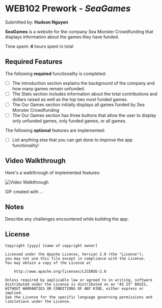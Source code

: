 # WEB102 Prework - _SeaGames_

Submitted by: **Hudson Nguyen**

**SeaGames** is a website for the company Sea Monster Crowdfunding that displays information about the games they have funded.

Time spent: **4** hours spent in total

## Required Features

The following **required** functionality is completed:

- [ ] The introduction section explains the background of the company and how many games remain unfunded.
- [ ] The Stats section includes information about the total contributions and dollars raised as well as the top two most funded games.
- [ ] The Our Games section initially displays all games funded by Sea Monster Crowdfunding
- [ ] The Our Games section has three buttons that allow the user to display only unfunded games, only funded games, or all games.

The following **optional** features are implemented:

- [ ] List anything else that you can get done to improve the app functionality!

## Video Walkthrough

Here's a walkthrough of implemented features:

<img src='http://i.imgur.com/link/to/your/gif/file.gif' title='Video Walkthrough' width='' alt='Video Walkthrough' />

<!-- Replace this with whatever GIF tool you used! -->

GIF created with ...

<!-- Recommended tools:
[Kap](https://getkap.co/) for macOS
[ScreenToGif](https://www.screentogif.com/) for Windows
[peek](https://github.com/phw/peek) for Linux. -->

## Notes

Describe any challenges encountered while building the app.

## License

    Copyright [yyyy] [name of copyright owner]

    Licensed under the Apache License, Version 2.0 (the "License");
    you may not use this file except in compliance with the License.
    You may obtain a copy of the License at

        http://www.apache.org/licenses/LICENSE-2.0

    Unless required by applicable law or agreed to in writing, software
    distributed under the License is distributed on an "AS IS" BASIS,
    WITHOUT WARRANTIES OR CONDITIONS OF ANY KIND, either express or implied.
    See the License for the specific language governing permissions and
    limitations under the License.
